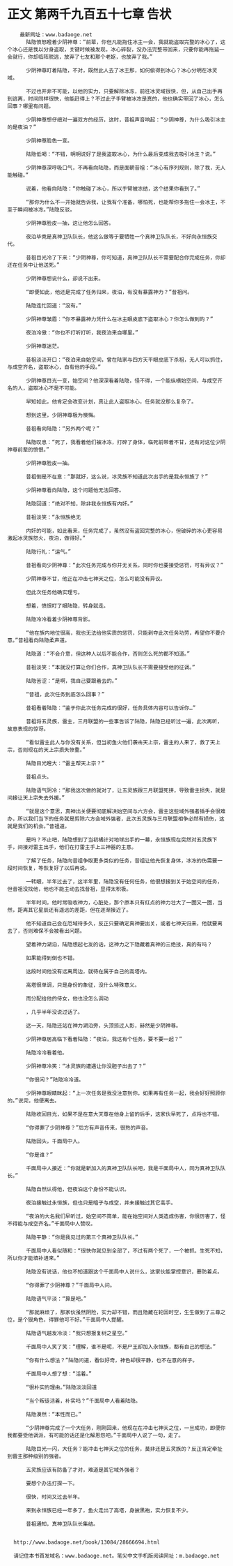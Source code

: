 # 正文 第两千九百五十七章 告状
        最新网址：www.badaoge.net
          陆隐愤怒瞪着少阴神尊：“前辈，你但凡能拖住冰主一会，我就能盗取完整的冰心了，这个冰心还是我以分身盗取，关键时候被发现，冰心碎裂，没办法完整带回来，只要你能再拖延一会就行，你却临阵脱逃，放弃了七友和那个老妪，也放弃了我。”
      
          少阴神尊盯着陆隐，不对，既然此人去了冰主那，如何偷得到冰心？冰心分明在冰灵域。
      
          不过也并非不可能，以他的实力，只要解除冰冻，前往冰灵域很快，但，从自己出手再到逃离，时间同样很快，他能赶得上？不过此子手臂被冰冻是真的，他也确实带回了冰心，怎么回事？哪里有问题。
      
          少阴神尊想仔细对一遍双方的经历，这时，昔祖声音响起：“少阴神尊，为什么吸引冰主的是夜泊？”
      
          少阴神尊脸色一变。
      
          陆隐低喝：“不错，明明说好了是我盗取冰心，为什么最后变成我去吸引冰主？说。”
      
          少阴神尊深呼吸口气，不再看向陆隐，而是面朝昔祖：“冰心有序列规则，除了我，无人能触碰。”
      
          说着，他看向陆隐：“你触碰了冰心，所以手臂被冻结，这个结果你看到了。”
      
          “那你为什么不一开始就告诉我，让我有个准备，哪怕死，也能帮你多拖住一会冰主，不至于瞬间被冰冻。”陆隐反驳。
      
          少阴神尊脸皮一抽，这让他怎么回答。
      
          夜泊毕竟是真神卫队队长，他这么做等于要牺牲一个真神卫队队长，不好向永恒族交代。
      
          昔祖目光冷了下来：“少阴神尊，你可知道，真神卫队队长不需要配合你完成任务，你却还在任务中让他送死。”
      
          少阴神尊想说什么，却说不出来。
      
          “即便如此，他还是完成了任务归来，夜泊，有没有暴露神力？”昔祖问。
      
          陆隐连忙回道：“没有。”
      
          少阴神尊皱眉：“你不暴露神力凭什么在冰主眼皮底下盗取冰心？你怎么做到的？”
      
          夜泊冷傲：“你也不打听打听，我夜泊来自哪里。”
      
          少阴神尊迷茫。
      
          昔祖淡淡开口：“夜泊来自始空间，曾在陆家与四方天平眼皮底下杀祖，无人可以抓住，与成空齐名，盗取冰心，自有他的手段。”
      
          少阴神尊目光一变，始空间？他深深看着陆隐，怪不得，一个能纵横始空间，与成空齐名的人，盗取冰心不是不可能。
      
          早知如此，他肯定会改变计划，真让此人盗取冰心，任务就没那么复杂了。
      
          想到这里，少阴神尊极为懊悔。
      
          昔祖看向陆隐：“另外两个呢？”
      
          陆隐叹息：“死了，我看着他们被冰冻，打碎了身体，临死前带着不甘，还有对这位少阴神尊前辈的愤恨。”
      
          少阴神尊脸皮一抽。
      
          昔祖倒是不在意：“那就好，这么说，冰灵族不知道此次出手的是我永恒族了？”
      
          少阴神尊看向陆隐，这个问题他无法回答。
      
          陆隐回道：“绝对不知，除非我永恒族有内奸。”
      
          昔祖淡笑：“永恒族绝无
      
          内奸的可能，如此看来，任务完成了，虽然没有盗回完整的冰心，但破碎的冰心更容易激起冰灵族怒火，夜泊，做得好。”
      
          陆隐行礼：“运气。”
      
          昔祖看向少阴神尊：“此次任务完成与你并无关系，同时你也要接受惩罚，可有异议？”
      
          少阴神尊不甘，他正在冲击七神天之位，怎么可能没有异议。
      
          但此次任务他确实理亏。
      
          想着，愤恨盯了眼陆隐，转身就走。
      
          陆隐冷冷看着少阴神尊背影。
      
          “他在族内地位很高，我也无法给他实质的惩罚，只能剥夺此次任务功劳，希望你不要介意。”昔祖看向陆隐柔声道。
      
          陆隐道：“不会介意，但这种人以后不能合作，否则怎么死的都不知道。”
      
          昔祖淡笑：“本就没打算让你们合作，真神卫队队长不需要接受他的征调。”
      
          陆隐苦涩：“是啊，我自己要跟着去的。”
      
          “昔祖，此次任务到底怎么回事？”
      
          昔祖看着陆隐：“鉴于你此次任务完成的很好，任务具体内容可以告诉你…”
      
          昔祖将五灵族，雷主，三月联盟的一些事告诉了陆隐，陆隐已经听过一遍，此次再听，故意表现的惊讶。
      
          “看似雷主此人与你没有关系，但当初鱼火他们袭击天上宗，雷主的人来了，救了天上宗，否则现在的天上宗损失惨重。”
      
          陆隐目光瞪大：“雷主帮天上宗？”
      
          昔祖点头。
      
          陆隐语气阴冷：“那我这次做的就对了，让五灵族跟三月联盟死拼，导致雷主损失，就是间接让天上宗失去外援。”
      
          “就是这个意思，真神出关便要彻底解决始空间与六方会，雷主这些域外强者插手会很难办，所以我们当下的任务就是剪除六方会域外强者，此次五灵族与三月联盟相争必然有损伤，这就是我们的机会。”昔祖道。
      
          是吗？不止吧，陆隐想到了当初橘计对地球出手的一幕，永恒族现在突然对五灵族下手，间接对雷主出手，他们在打雷主手上三神器的主意。
      
          了解了任务，陆隐向昔祖争取更多类似的任务，昔祖让他先恢复身体，冰冻的伤需要一段时间恢复，等恢复好了以后再说。
      
          一转眼，半年过去了，这半年里，陆隐没有任何任务，他很想接到关于始空间的任务，但昔祖没找他，他也不能主动去找昔祖，显得太积极。
      
          半年时间，他时常吸收神力，心脏处，那个原本只有红点的神力壮大了一圈又一圈，当然，距离其它星辰还有遥远的差距，但在逐渐接近了。
      
          他不知道自己会在厄域待多久，反正只要确定真神要出关，或者七神天归来，他就要离去了，否则难保不会被看出问题。
      
          望着神力湖泊，陆隐想起七友的话，这神力之下隐藏着真神的三绝技，真的有吗？
      
          如果能得到倒也不错。
      
          这段时间他没有远离周边，就待在属于自己的高塔内。
      
          高塔很单调，只是身份的象征，没什么特殊意义。
      
          而分配给他的侍女，他也没怎么调动
      
          ，几乎半年没说过话了。
      
          这一天，陆隐还站在神力湖泊旁，头顶掠过人影，赫然是少阴神尊。
      
          少阴神尊居高临下看着陆隐：“夜泊，我这有个任务，要不要一起？”
      
          陆隐冷冷看着他。
      
          少阴神尊冷笑：“冰灵族的遭遇让你没胆子出去了？”
      
          “你很闲？”陆隐冷冷道。
      
          少阴神尊眼睛眯起：“上一次任务是我没注意到你，如果再有任务一起，我会好好照顾你的。”说完，他便离去。
      
          陆隐收回目光，如果不是在意大天尊在他身上留的后手，这家伙早死了，点将也不错。
      
          “你得罪了少阴神尊？”后方有声音传来，很熟的声音。
      
          陆隐回头，千面局中人。
      
          “你是谁？”
      
          千面局中人接近：“你就是新加入的真神卫队队长吧，我是千面局中人，同为真神卫队队长。”
      
          陆隐自然认得他，但夜泊这个身份不能认识。
      
          夜泊接触过永恒族，但也只是暗子与成空，并未接触过其它高手。
      
          “夜泊的大名我们早听过，始空间不简单，能在始空间对人类造成伤害，你很厉害了，怪不得能与成空齐名。”千面局中人赞叹。
      
          陆隐平静：“你是我见过的第三个真神卫队队长。”
      
          千面局中人看似随和：“很快你就见到全部了，不过有两个死了，一个被抓，生死不知，所以你才能填补进来。”
      
          陆隐没有说话，他也不知道跟这个千面局中人说什么，这家伙能掌控意识，要防着点。
      
          “你得罪了少阴神尊？”千面局中人问。
      
          陆隐语气平淡：“算是吧。”
      
          “那就麻烦了，那家伙虽然阴险，实力却不错，而且隐藏在轮回时空，生生做到了三尊之位，是个狠角色，得罪他可不好。”千面局中人提醒。
      
          陆隐语气越发冷淡：“我只想报复树之星空。”
      
          千面局中人笑了笑：“理解，谁不是呢，不是尸王却加入永恒族，都有自己的想法。”
      
          “你有什么想法？”陆隐问道，看似好奇，神色却很平静，也不在意的样子。
      
          千面局中人想了想：“活着。”
      
          “很朴实的理由。”陆隐淡淡回道
      
          “当个叛徒活着，朴实吗？”千面局中人看着陆隐。
      
          陆隐漠然：“本性而已。”
      
          “少阴神尊完成了一个大任务，刚刚回来，他现在在冲击七神天之位，一旦成功，即便你我都要受他调派，有可能的话还是化解恩怨吧。”千面局中人说了一句，走了。
      
          陆隐目光一闪，大任务？能冲击七神天之位的任务，莫非还是五灵族的？反正肯定牵扯到雷主那种级别的强者。
      
          五灵族应该有防备了才对，难道是其它域外强者？
      
          要想个办法打探一下。
      
          很快，时间又过去半年。
      
          来到永恒族已经一年多了，鱼火走出了高塔，身披黑袍，实力恢复不少。
      
          昔祖通知，真神卫队队长集结。
      
      
      http://www.badaoge.net/book/13084/28666694.html
      
      请记住本书首发域名：www.badaoge.net。笔尖中文手机版阅读网址：m.badaoge.net